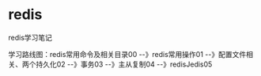 # redis
 redis学习笔记
 
 学习路线图：redis常用命令及相关目录00 --》redis常用操作01 --》配置文件相关、两个持久化02 --》事务03 --》主从复制04 --》redisJedis05
